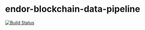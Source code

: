 # endor-blockchain-data-pipeline
[![Build Status](https://travis-ci.org/EndorCoin/endor-blockchain-data-pipeline.svg?branch=master)](https://travis-ci.org/EndorCoin/endor-blockchain-data-pipeline)

